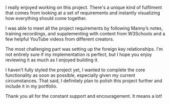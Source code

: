 I really enjoyed working on this project. There's a unique kind of fulfilment that comes from looking at a set of requirements and instantly visualizing how everything should come together.

I was able to meet all the project requirements by following Manny’s notes, training recordings, and supplementing with content from W3Schools and a few helpful YouTube videos from different creators.

The most challenging part was setting up the foreign key relationships. I'm not entirely sure if my implementation is perfect, but I hope you enjoy reviewing it as much as I enjoyed building it.

I haven’t fully styled the project yet, I wanted to complete the core functionality as soon as possible, especially given my current circumstances. That said, I definitely plan to polish this project further and include it in my portfolio.

Thank you all for the constant support and encouragement. It means a lot!